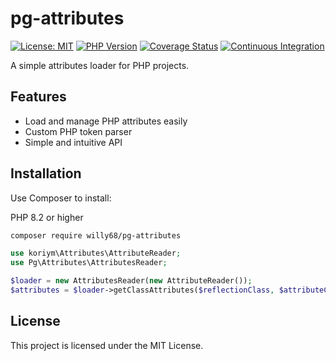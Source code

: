 # pg-attributes

[![License: MIT](https://img.shields.io/badge/License-MIT-yellow.svg)](https://opensource.org/licenses/MIT)
[![PHP Version](https://img.shields.io/badge/php-%3E%3D8.1-blue.svg)](https://php.net)
[![Coverage Status](https://coveralls.io/repos/github/willy68/pg-attributes/badge.svg?branch=main)](https://coveralls.io/github/willy68/pg-attributes?branch=main)
[![Continuous Integration](https://github.com/willy68/pg-attributes/actions/workflows/ci.yml/badge.svg?branch=main)](https://github.com/willy68/pg-attributes/actions/workflows/ci.yml)


A simple attributes loader for PHP projects.

## Features

- Load and manage PHP attributes easily
- Custom PHP token parser
- Simple and intuitive API

## Installation

Use Composer to install:

PHP 8.2 or higher
```bash
composer require willy68/pg-attributes
```
```php
use koriym\Attributes\AttributeReader;
use Pg\Attributes\AttributesReader;

$loader = new AttributesReader(new AttributeReader());
$attributes = $loader->getClassAttributes($reflectionClass, $attributeClassName);
```

## License
This project is licensed under the MIT License.